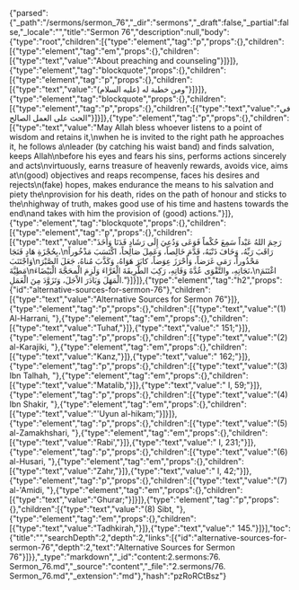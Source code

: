 {"parsed":{"_path":"/sermons/sermon_76","_dir":"sermons","_draft":false,"_partial":false,"_locale":"","title":"Sermon 76","description":null,"body":{"type":"root","children":[{"type":"element","tag":"p","props":{},"children":[{"type":"element","tag":"em","props":{},"children":[{"type":"text","value":"About preaching and counseling"}]}]},{"type":"element","tag":"blockquote","props":{},"children":[{"type":"element","tag":"p","props":{},"children":[{"type":"text","value":"ومن خطبة له (عليه السلام)"}]}]},{"type":"element","tag":"blockquote","props":{},"children":[{"type":"element","tag":"p","props":{},"children":[{"type":"text","value":"في الحث على العمل الصالح"}]}]},{"type":"element","tag":"p","props":{},"children":[{"type":"text","value":"May Allah bless whoever listens to a point of wisdom and retains it,\nwhen he is invited to the right path he approaches it, he follows a\nleader (by catching his waist band) and finds salvation, keeps Allah\nbefore his eyes and fears his sins, performs actions sincerely and acts\nvirtuously, earns treasure of heavenly rewards, avoids vice, aims at\n(good) objectives and reaps recompense, faces his desires and rejects\n(fake) hopes, makes endurance the means to his salvation and piety the\nprovision for his death, rides on the path of honour and sticks to the\nhighway of truth, makes good use of his time and hastens towards the end\nand takes with him the provision of (good) actions."}]},{"type":"element","tag":"blockquote","props":{},"children":[{"type":"element","tag":"p","props":{},"children":[{"type":"text","value":"رَحِمَ اللهُ عَبْداً سَمِعَ حُكْماً فَوَعَى وَدُعِيَ إِلَى رَشَادٍ فَدَنَا وَأَخَذَ بِحُجْزَةِ هَادٍ فَنَجَا،\nرَاقَبَ رَبِّهُ، وَخَافَ ذَنْبَهُ، قَدَّمَ خَالِصاً، وَعَمِلَ صَالِحاً، اكْتَسَبَ مَذْخُوراً وَاجْتَنَبَ\nمَحْذُوراً، رَمَى غَرَضاً، وَأَحْرَزَ عِوَضاً، كابَرَ هَوَاهُ، وَكَذَّبَ مُناهُ، جَعَلَ الصَّبْرَ مَطِيَّةَ\nنَجَاتِهِ، والتَّقْوَى عُدَّةَ وَفَاتِهِ، رَكِبَ الطَّرِيقَةَ الْغَرَّاءَ وَلَزِمَ الْمحَجَّةَ الْبَيْضَاءَ،\nاغْتَنَمَ الْمَهَلَ وَبَادَرَ الاْجَلَ، وَتَزَوَّدَ مِنَ الْعَمَلِ."}]}]},{"type":"element","tag":"h2","props":{"id":"alternative-sources-for-sermon-76"},"children":[{"type":"text","value":"Alternative Sources for Sermon 76"}]},{"type":"element","tag":"p","props":{},"children":[{"type":"text","value":"(1) Al-Harrani, "},{"type":"element","tag":"em","props":{},"children":[{"type":"text","value":"Tuhaf,"}]},{"type":"text","value":" 151;"}]},{"type":"element","tag":"p","props":{},"children":[{"type":"text","value":"(2) al-Karajiki, "},{"type":"element","tag":"em","props":{},"children":[{"type":"text","value":"Kanz,"}]},{"type":"text","value":" 162;"}]},{"type":"element","tag":"p","props":{},"children":[{"type":"text","value":"(3) Ibn Talhah, "},{"type":"element","tag":"em","props":{},"children":[{"type":"text","value":"Matalib,"}]},{"type":"text","value":" I, 59;"}]},{"type":"element","tag":"p","props":{},"children":[{"type":"text","value":"(4) Ibn Shakir, "},{"type":"element","tag":"em","props":{},"children":[{"type":"text","value":"'Uyun al-hikam;"}]}]},{"type":"element","tag":"p","props":{},"children":[{"type":"text","value":"(5) al-Zamakhshari, "},{"type":"element","tag":"em","props":{},"children":[{"type":"text","value":"Rabi',"}]},{"type":"text","value":" I, 231;"}]},{"type":"element","tag":"p","props":{},"children":[{"type":"text","value":"(6) al-Husari, "},{"type":"element","tag":"em","props":{},"children":[{"type":"text","value":"Zahr,"}]},{"type":"text","value":" I, 42;"}]},{"type":"element","tag":"p","props":{},"children":[{"type":"text","value":"(7) al-'Amidi, "},{"type":"element","tag":"em","props":{},"children":[{"type":"text","value":"Ghurar;"}]}]},{"type":"element","tag":"p","props":{},"children":[{"type":"text","value":"(8) Sibt, "},{"type":"element","tag":"em","props":{},"children":[{"type":"text","value":"Tadhkirah,"}]},{"type":"text","value":" 145."}]}],"toc":{"title":"","searchDepth":2,"depth":2,"links":[{"id":"alternative-sources-for-sermon-76","depth":2,"text":"Alternative Sources for Sermon 76"}]}},"_type":"markdown","_id":"content:2.sermons:76. Sermon_76.md","_source":"content","_file":"2.sermons/76. Sermon_76.md","_extension":"md"},"hash":"pzRoRCtBsz"}